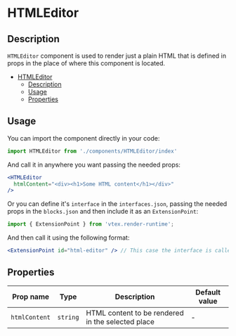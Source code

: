 # HTMLEditor

## Description

`HTMLEditor` component is used to render just a plain HTML that is defined in props in the place of where this component is located.

- [HTMLEditor](#htmleditor)
  - [Description](#description)
  - [Usage](#usage)
  - [Properties](#properties)

## Usage

You can import the component directly in your code:

```js
import HTMLEditor from './components/HTMLEditor/index'
```

And call it in anywhere you want passing the needed props:

```jsx
<HTMLEditor 
  htmlContent="<div><h1>Some HTML content</h1></div>"
/>
```

Or you can define it's `interface` in the `interfaces.json`, passing the needed props in the `blocks.json`  and then include it as an `ExtensionPoint`:
```js
import { ExtensionPoint } from 'vtex.render-runtime';
```

And then call it using the following format:

```jsx
<ExtensionPoint id="html-editor" /> // This case the interface is called "html-editor"
```

## Properties

| Prop name     | Type     | Description                                       | Default value |
| ------------- | -------- | ------------------------------------------------- | ------------- |
| `htmlContent` | `string` | HTML content to be rendered in the selected place | -             |
